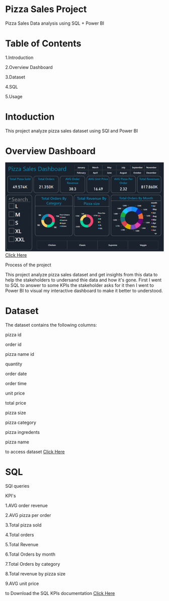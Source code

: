 # Pizza Sales Project
Pizza Sales Data analysis using   SQL + Power BI 

# Table of Contents
1.Introduction

2.Overview Dashboard

3.Dataset

4.SQL

5.Usage

# Intoduction
This project analyze pizza sales dataset using SQl and Power BI 

# Overview Dashboard
![dashboard](dashboard.PNG)
[Click Here](https://github.com/AhmedWaela/My-project/blob/main/KPI%20SQL%202023.pbix)

Process of the project

This project analyze pizza sales dataset and get insights from this data to help the stakeholders to undersand thie data and how it's gone.
First I went to SQL to answer to some KPIs the stakeholder asks for it then I went to Power BI to visual my interactive dashboard to make it better to understood.

# Dataset


The dataset contains the following columns:

pizza id

order id

pizza name id

quantity

order date

order time

unit price

total price

pizza size

pizza category 

pizza ingredents

pizza name

to access dataset [Click Here](https://github.com/AhmedWaela/My-project/blob/main/pizza_sales%20.csv)

# SQL
SQl queries

KPI's

1.AVG order revenue 

2.AVG pizza per order

3.Total pizza sold

4.Total orders

5.Total Revenue

6.Total Orders by month 

7.Total Orders by category

8.Total revenue by pizza size 

9.AVG unit price 

to Download the SQL KPIs documentation [Click Here](https://github.com/sahermuhamed1/miniature-pancake/blob/main/bootcamp.docx)































